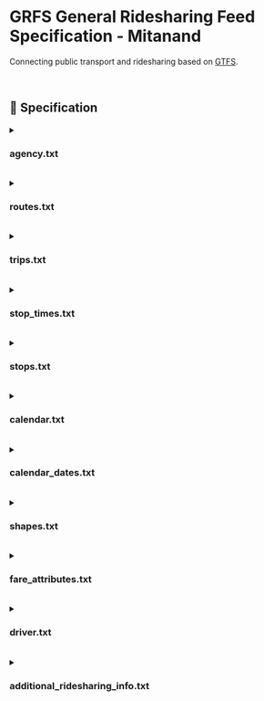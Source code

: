 # GRFS General Ridesharing Feed Specification - Mitanand
Connecting public transport and ridesharing based on [GTFS](https://gtfs.org).
<!--
## :rotating_light: ToDo 
- [ ] GTFS-RT zur Aktualisierung der Daten <br>
- [ ] Limit Beschreiben max. 256 Character etc.
- [ ] Links im Dokument setzen
- [ ] Ausgabe bei keiner Angabe im optionalen Feld - Default = none?
- [ ] Definition des Inputs von Anbietern / API-Key JSON/XML in welcher Form?
- [ ] Short Name rausnehmen ? Macht Sinn bei Buslinien X200 oder 135 etc.
- [ ] API-Key, Tokens, etc. Sicherheit?
- [ ] Integration via A) JSON/XML API-Key  B) rideshareapi/GTFS C) MFDZ Amarillo Github
- [ ] Zeichen an GTFS anlehnen
- [ ] Trip_url durch route_url ersetzten
- [ ] ID Semantik nicht zu hart angeben
- [ ] Stop_times - Haltestellen sehr nahe am Start und am Ziel -> nur als Einstieg bzw. Ausstieg definieren - Vermeidung von sehr kurzen Fahrten
- [ ] Teilstrecken Buchung bzw. Matching -> trip_id Bezug bei fare_attributes fehlerhaft wegen Teilstrecke. Preis pro Kilometer? Teilstreckung Berechnung funktioniert nur beim dem der das Matching macht -> Cent pro Kilometer / Schwierigkeit bei Vollautomatisierten Systemen bspw. BlaBlaCar
- [ ] 🟥 Pflichtfeld / 🟦 Optional
- [ ] Vollautomatisierte Systeme direkt über GTFS da Stops vorher definiert sind.
- [ ] profile_picture -> url
- [ ] rating muss ein float sein
- [ ] routes.txt und trips.txt Beziehung 1:n
- [ ] Shapes.txt welches Koordinatensystem wird verwendet - WGS 84?!
-->
<br>

## :minibus: Specification

<details>
<summary><h3>agency.txt</h3><br>
</summary>

File: **Required**

All **Optional** attributes as in [GTFS agency.txt](https://gtfs.org/schedule/reference/#agencytxt).

Primary key (`agency_id`)

|  Field Name | Type | Presence | Description |
|  ------ | ------ | ------ | ------ |
|  `agency_id` | Unique ID | **Required** | Identifies a transit brand which is often synonymous with a transit agency. Note that in some cases, such as when a single agency operates multiple separate services, agencies and brands are distinct. This document uses the term "agency" in place of "brand". A dataset may contain data from multiple agencies. |
|  `agency_name` | Text | **Required** | Full name of the transit agency. |
|  `agency_url` | URL | **Required** | URL of the transit agency. |
|  `agency_timezone` | Timezone | **Required** | Timezone where the transit agency is located. If multiple agencies are specified in the dataset, each must have the same `agency_timezone`. |

#### Example: agency.txt

```
agency_id,agency_name,agency_url,agency_timezone 
example,"EXAMPLE AG","https://www.example.com",Europe/Berlin
```
</details>


<details>
<summary><h3>routes.txt</h3><br>
</summary>
  

File: **Required**

All **Optional** attributes as in [GTFS routes.txt](https://gtfs.org/schedule/reference/#routestxt).

Primary key (`route_id`) - 1:n Beziehung zwischen route_id und trip_id - Abweichung von GTFS.

|  Field Name | Type | Presence | Description |
|  ------ | ------ | ------ | ------ |
|  `route_id` | Unique ID | **Required** | Identifies a route. Prefixed with agency_id and ":" if multiple agencies are defined in agency.txt, e.g. "goflux:1234" |
|  `agency_id` | Foreign ID referencing `agency.agency_id` | **Required** | Agency for the specified route. |
|  `route_short_name` | Text | **Required** | Short name of a route departure_{city} -> {arrival_city}, e.g. Berlin - Munich. |
|  `route_long_name` | Text | **Required** | Full name of a route. This name is generally more descriptive than the `route_short_name` and often includes the route's destination or stop, {departure_address} - {arrival_address}, e.g. Alexanderplatz 7, 10178 Berlin - Marienplatz 8, 80331 Munich |
|  `route_type` | Enum | **Required** | 1551 | 1551 is the type supported by OpenTripPlanner |

#### Example: routes.txt

```
route_id,agency_id,route_short_name,route_long_name, route_type
goflux:05558a29-7a0a-42fa-8162-501e3c7a024a_dfde43ae-7f38-4d6e-9951-bfd622e23c55,goflux,"Berlin - Munich","Alexanderplatz 7,10178 Berlin - Marienplatz 8, 80331 Munich",1551
```
</details>


<details>
<summary><h3>trips.txt</h3><br>
</summary>

File: **Required**

All **Optional** attributes as in [GTFS trips.txt](https://gtfs.org/schedule/reference/#tripstxt).

Primary key (`trip_id`) - 1:n Beziehung zwischen route_id und trip_id - Abweichung von GTFS.

| Field Name   | Type                                                                        | Presence     | Description                                                                                                                                        |
|--------------|-----------------------------------------------------------------------------|--------------|----------------------------------------------------------------------------------------------------------------------------------------------------|
| `route_id`   | Foreign ID referencing `routes.route_id`                                    | **Required** | Identifies a route.                                                                                                                                |
| `service_id` | Foreign ID referencing `calendar.service_id` or `calendar_dates.service_id` | **Required** | Identifies a set of dates when service is available for one or more routes.                                                                        |
| `trip_id`    | Unique ID                                                                   | **Required** | Identifies a trip.                                                                                                                                 |
| `shape_id`   | Foreign ID referencing `shapes.shape_id`                                    | **Required** | Identifies a geospatial shape describing the vehicle travel path for a trip.                                                                       |
| `driver_id`  | Foreign ID referencing `drivers.driver_id`                                  | **Optional** | Identifies a driver.                                                                                                                               |
| `trip_url`   | URL                                                                         | **Required** | URL of a web page about the particular trip. Should be different from the `agency.agency_url` value, e.g. https://fahrgemeinschaft.de/?trip=322337 |
#### Example: trips.txt

```
trip_id,shape_id,route_id,service_id,driver_id 
ae253a08-5f04-454e-8652-92f7ea550b45,shape:c70a33af-be48-41e8-b81b-777ee61bbf01_27bda21e-55e1-4173-994a-e663a8e6f2c2,c70a33af-be48-41e8-b81b-777ee61bbf01_27bda21e-55e1-4173-994a-e663a8e6f2c2,service:20231205,ab37f804-7fa0-49a0-b813-efbe8eb62e3d
```

</details>

<details>
<summary><h3>stop_times.txt</h3><br>
</summary>

File: **Required**

All **Optional** attributes as in [GTFS stop_times.txt](https://gtfs.org/schedule/reference/#stop_timestxt).

Primary key (`trip_id`, `stop_sequence`)

|  Field Name | Type | Presence | Description |
|  ------ | ------ | ------ | ------ |
|  `trip_id` | Foreign ID referencing `trips.trip_id` | **Required** | Identifies a trip.  |
|  `arrival_time` | Time | **Conditionally Required** | Arrival time at the stop (defined by `stop_times.stop_id`) for a specific trip (defined by `stop_times.trip_id`) in the time zone specified by `agency.agency_timezone`, not `stops.stop_timezone`. <br><br>If there are not separate times for arrival and departure at a stop, `arrival_time` and `departure_time` should be the same. <br><br>For times occurring after midnight on the service day, enter the time as a value greater than 24:00:00 in HH:MM:SS.<br><br> If exact arrival and departure times (`timepoint=1` or empty) are not available, estimated or interpolated arrival and departure times (`timepoint=0`) should be provided.<br><br>Conditionally Required:<br>- **Required** for the first and last stop in a trip (defined by `stop_times.stop_sequence`). <br>- **Required** for `timepoint=1`.<br>- Optional otherwise. |
|  `departure_time` | Time | **Conditionally Required** | Departure time from the stop (defined by `stop_times.stop_id`) for a specific trip (defined by `stop_times.trip_id`) in the time zone specified by `agency.agency_timezone`, not `stops.stop_timezone`.<br><br>If there are not separate times for arrival and departure at a stop, `arrival_time` and `departure_time` should be the same. <br><br>For times occurring after midnight on the service day, enter the time as a value greater than 24:00:00 in HH:MM:SS.<br><br> If exact arrival and departure times (`timepoint=1` or empty) are not available, estimated or interpolated arrival and departure times (`timepoint=0`) should be provided. | |
|  `stop_id` | Foreign ID referencing `stops.stop_id` | **Required** | Identifies the serviced stop. All stops serviced during a trip must have a record in [stop_times.txt](#stop_timestxt). Referenced locations must be stops/platforms, i.e. their `stops.location_type` value must be `0` or empty. A stop may be serviced multiple times in the same trip, and multiple trips and routes may service the same stop. |
|  `stop_sequence` | Non-negative integer | **Required** | Order of stops for a particular trip. The values must increase along the trip but do not need to be consecutive.<hr>*Example: The first location on the trip could have a `stop_sequence`=`1`, the second location on the trip could have a `stop_sequence`=`23`, the third location could have a `stop_sequence`=`40`, and so on.* |

#### Example: stop_times.txt

```
trip_id,departure_time,arrival_time,stop_id,stop_sequence
fg:1,15:45:06,15:45:06,de:08436:8049,2
```
</details>

<details>
<summary><h3>stops.txt</h3><br>
</summary>

File: **Required**

All **Optional** attributes as in [GTFS stops.txt](https://gtfs.org/schedule/reference/#stopstxt).

Primary key (`stop_id`)

|  Field Name | Type | Presence | Description |
| :-------------: | :-------------: | :-------------: | :-------------: |
|  `stop_id` | Unique ID | **Required** | Identifies a location: stop/platform, station, entrance/exit, generic node or boarding area (see `location_type`). <br><br>Multiple routes may use the same `stop_id`. |
|  `stop_name` | Text | **Required** | Name of the location, e.g. {street}, {house_nr}, {zip}, {city}. |
|  `stop_lat` | Latitude | **Required** | Latitude of the location. |
|  `stop_lon` | Longitude | **Required** | Longitude of the location. |

#### Example: stops.txt

```
stop_id,stop_lat,stop_lon,stop_name
mfdz:Ang001,53.11901,14.015776,Mitfahrbank Biesenbrow
```

</details>

<details>
<summary><h3>calendar.txt</h3><br>
</summary>

File: **Conditionally required**

**All** attributes as in [GTFS calendar.txt](https://gtfs.org/schedule/reference/#calendartxt).

Primary key (`service_id`)

| Field Name | Type | Presence | Notwendigkeit |
| :-------------: | :-------------: | :-------------: | :-------------: |
| `service_id` | Unique ID | **Required** | Identifies a set of dates when service is available for one or more routes. Each service_id value must be unique in a calendar.txt file. |
| `monday` | ENUM | **Required** |  Indicates whether the service operates on all Mondays in the date range specified by the start_date and end_date fields. Note that exceptions for particular dates may be listed in calendar_dates.txt. Valid options are:<br>1 - Service is available for all Mondays in the date range.<br>0 - Service is not available for Mondays in the date range. |
| `tuesday` | ENUM | **Required** | Functions in the same way as monday except applies to Tuesdays |
| `wednesday` | ENUM | **Required** | Functions in the same way as monday except applies to Tuesdays |
| `thursday` | ENUM | **Required** | Functions in the same way as monday except applies to Tuesdays |
| `friday` | ENUM | **Required** | Functions in the same way as monday except applies to Tuesdays |
| `saturday` | ENUM | **Required** | Functions in the same way as monday except applies to Tuesdays |
| `sunday` | ENUM | **Required** | Functions in the same way as monday except applies to Tuesdays |
| `start_date` | ENUM | **Required** | Start service day for the service interval.  |
| `end_date` | ENUM | **Required** | End service day for the service interval. This service day is included in the interval. |

#### Example: calendar.txt

```
service_id,monday,tuesday,wednesday,thursday,friday,saturday,sunday,start_date,end_date
fg:1,0,0,1,0,0,0,0,20220223,20220223
```
</details>

<details>
<summary><h3>calendar_dates.txt</h3><br>
</summary>

File: **Conditionally required**

**All** attributes as in [GTFS calendar_dates.txt](https://gtfs.org/schedule/reference/#calendar_datestxt).

Primary key (`service_id`,`date`)

| Field Name | Type | Presence | Notwendigkeit |
| :-------------: | :-------------: | :-------------: | :-------------: |
| `service_id` | Unique ID | **Required** | Identifies a set of dates when service is available for one or more routes. Each service_id value must be unique in a calendar.txt file. |
| `date` | Date | **Required** | Date when service exception occurs. |
| `exception_type` | ENUM | **Required** | Indicates whether service is available on the date specified in the date field. Valid options are:<br>1 - Service has been added for the specified date.<br>2 - Service has been removed for the specified date. |

#### Example: calendar_dates.txt

```
service_id,date,exception_type
fg:1,20220223,,
```
</details>

<details>
<summary><h3>shapes.txt</h3><br>
</summary>

File: **Required**

All **Optional** attributes as in [GTFS shapes.txt](https://gtfs.org/schedule/reference/#shapestxt).

Primary key (`shape_id`)

| Field Name | Type | Presence | Notwendigkeit |
| :-------------: | :-------------: | :-------------: | :-------------: |
| `shape_id` | ID | **Required** | Identifies a shape. |
| `shape_pt_lon` | Latitude | **Required** | Latitude of a shape point. Each record in shapes.txt represents a shape point used to define the shape. |
| `shape_pt_lat` | Longitude | **Required** | Longitude of a shape point. |
| `shape_pt_sequence` | Non-negative integer | **Required** | Sequence in which the shape points connect to form the shape. Values must increase along the trip but do not need to be consecutive.Example: If the shape "A_shp" has three points in its definition, the shapes.txt file might contain these records to define the shape: <br> shape_id,shape_pt_lat,shape_pt_lon,shape_pt_sequence <br> A_shp,37.61956,-122.48161,0 <br> A_shp,37.64430,-122.41070,6 <br> A_shp,37.65863,-122.30839,11 |

#### Example: shapes.txt

```
shape_id,shape_pt_lon,shape_pt_lat,shape_pt_sequence
1,9.595989,47.753088,1
```

</details>

<details>
<summary><h3>fare_attributes.txt</h3><br>
</summary>

File: Optional

All **Optional** attributes as in [GTFS fare_attributes.txt](https://gtfs.org/schedule/reference/#fare_attributestxt).

Primary key (`trip_id`)

| Field Name | Type | Presence | Notwendigkeit |
| :-------------: | :-------------: | :-------------: | :-------------: |
| `trip_id` | Unique ID | Optional | Identifies a trip. |
| `fare_id` | Unique ID | Optional | Identifies a fare class. |
| `price` | Non-negative float | Optional | Fare price, in the unit specified by currency_type. |
| `currency_type` | Currency code | Optional | Currency used to pay the fare.|
| `payment_method` | Enum | Optional | Gibt an, wann der Fahrpreis bezahlt werden muss. Gültige Optionen sind:<br> 0 - Fahrpreis wird an Bord bezahlt.<br> 1 - Der Fahrpreis muss vor dem Einsteigen bezahlt werden. |


#### Example: fare_attributes.txt

```
trip_id,fare_id,price,currency_type,payment_method
e5cacd3-96de-4c40-9f4f-caf17b85619a,54asdasd8asd2asd,5.60,EUR,0
```

</details>

<details>
<summary><h3>driver.txt</h3><br>
</summary>

File: Optional

Extension of GRFS to the GTFS standard

Primary key (`driver_id`)

|    Field Name     | Type | Presence | Notwendigkeit |
|:-----------------:| :-------------: | :-------------: | :-------------: |
|    `driver_id`    | Unique ID | Optional | Identifies a driver. |
| `profile_picture` | URL | Optional | URL contains the profile picture |
|     `rating`      | ENUM | Optional | Rating of the driver from 1 to 5. <br> 0 no rating yet |


#### Example: driver.txt

```
trip_id,profile_picture,driver_id,rating
e5cacd3-96de-4c40-9f4f-caf17b85619a,"https://www.example.com",5
```
</details>

<details>
<summary><h3>additional_ridesharing_info.txt</h3><br>
</summary>

File: Optional

Extension of GRFS to the GTFS standard

Primary key (`trip_id`)

| Field Name | Type | Presence | Notwendigkeit |
| :-------------: | :-------------: | :-------------: | :-------------: |
| `trip_id` | Unique ID | **Required** | Identifies a trip. |
| `number_free_seats` | ENUM | **Required** |  Number of free seats |
| `same_gender` | ENUM | Optional | Trip only for same gender:<br>1: Yes<br>2: No |
| `luggage_size` | ENUM | Optional | Size of the luggage: <br>1: Small<br>2: medium <br>3: large|
| `animal_car` | ENUM | Optional | Animals in Car allowed:<br>1: Yes<br>2: No |
| `car_model` | Text | Optional | Car model |
| `car_brand` | Text | Optional | Car brand |
| `creation_date` | DATE | **Required** | Date when trip was create - YYYYMMDD HH:MM:SS |
| `smoking` | ENUM | Optional | Smoking allowed:<br>1: Yes<br>2: No  |
| `payment_method` | Text | Optional | Method of payment |


#### Example: additional_ridesharing_info.txt

```
trip_id,number_free_seats,same_gender,luggage_size,animal_car,car_model,car_brand,creation_date,smoking,payment_method
e5cacd3-96de-4c40-9f4f-caf17b85619a,3,2,2,2,Golf,VW,20230820 12:10:10,2,PayPal
```
</details>
<!--
## :hammer: inbound rideshareapi

### How to participate as a ridesharing provider?

<br>
<br>

![Alt Test](https://github.com/mitanand/rideshareapi/blob/4f4db82f9dd5d677ef3dd926dbc86237c6d5e45a/rideshareapi_how_to_participate.png)

<br>

<details>
<summary><h3>JSON/XML via API-KEY (Picutre version A)</h3> </summary>
</details>

<details>
<summary><h3>rideshareapi via ridesharing provider (Picutre version B)</h3> </summary>
</details>

<details>
<summary><h3>MFDZ Amarillo (Picutre version A)</h3> </summary>
</details>
-->



  
